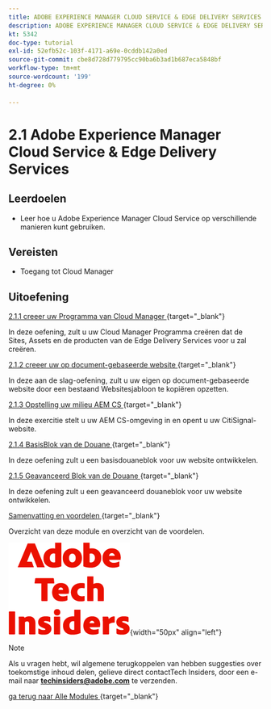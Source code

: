 ```yaml
---
title: ADOBE EXPERIENCE MANAGER CLOUD SERVICE & EDGE DELIVERY SERVICES
description: ADOBE EXPERIENCE MANAGER CLOUD SERVICE & EDGE DELIVERY SERVICES
kt: 5342
doc-type: tutorial
exl-id: 52efb52c-103f-4171-a69e-0cddb142a0ed
source-git-commit: cbe8d728d779795cc90ba6b3ad1b687eca5848bf
workflow-type: tm+mt
source-wordcount: '199'
ht-degree: 0%

---
```


# 2.1 Adobe Experience Manager Cloud Service &amp; Edge Delivery Services

## Leerdoelen

- Leer hoe u Adobe Experience Manager Cloud Service op verschillende manieren kunt gebruiken.

## Vereisten

- Toegang tot Cloud Manager

## Uitoefening

[ 2.1.1 creeer uw Programma van Cloud Manager ](./ex1.md){target="_blank"}

In deze oefening, zult u uw Cloud Manager Programma creëren dat de Sites, Assets en de producten van de Edge Delivery Services voor u zal creëren.

[ 2.1.2 creeer uw op document-gebaseerde website ](./ex2.md){target="_blank"}

In deze aan de slag-oefening, zult u uw eigen op document-gebaseerde website door een bestaand Websitesjabloon te kopiëren opzetten.

[ 2.1.3 Opstelling uw milieu AEM CS ](./ex3.md){target="_blank"}

In deze exercitie stelt u uw AEM CS-omgeving in en opent u uw CitiSignal-website.

[ 2.1.4 BasisBlok van de Douane ](./ex4.md){target="_blank"}

In deze oefening zult u een basisdouaneblok voor uw website ontwikkelen.

[ 2.1.5 Geavanceerd Blok van de Douane ](./ex5.md){target="_blank"}

In deze oefening zult u een geavanceerd douaneblok voor uw website ontwikkelen.

[ Samenvatting en voordelen ](./summary.md){target="_blank"}

Overzicht van deze module en overzicht van de voordelen.

![ Indexen van de Tech ](./../../../assets/images/techinsiders.png){width="50px" align="left"}

>[!NOTE]
>
>Als u vragen hebt, wil algemene terugkoppelen van hebben suggesties over toekomstige inhoud delen, gelieve direct contactTech Insiders, door een e-mail naar **techinsiders@adobe.com** te verzenden.

[ ga terug naar Alle Modules ](../../../overview.md){target="_blank"}
